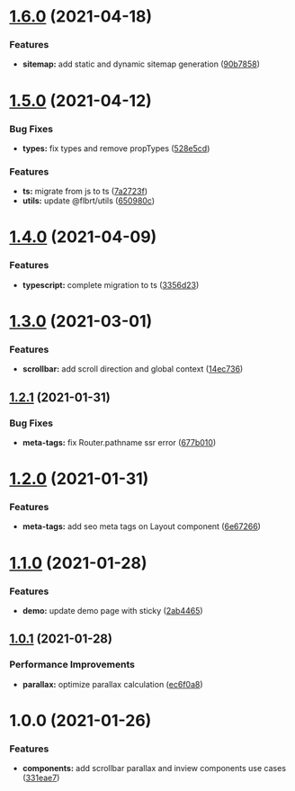 # [1.6.0](https://github.com/raffaele-filiberti/nextjs-boiler/compare/1.5.0...1.6.0) (2021-04-18)


### Features

* **sitemap:** add static and dynamic sitemap generation ([90b7858](https://github.com/raffaele-filiberti/nextjs-boiler/commit/90b7858f1bef6034c432530a2b1cdfdca2e97296))

# [1.5.0](https://github.com/raffaele-filiberti/nextjs-boiler/compare/1.4.0...1.5.0) (2021-04-12)


### Bug Fixes

* **types:** fix types and remove propTypes ([528e5cd](https://github.com/raffaele-filiberti/nextjs-boiler/commit/528e5cd42f3adc2870e9ddb58b459774e8cacb43))


### Features

* **ts:** migrate from js to ts ([7a2723f](https://github.com/raffaele-filiberti/nextjs-boiler/commit/7a2723f79301cbca4bbe071ae9547e63b6ebd3fe))
* **utils:** update @flbrt/utils ([650980c](https://github.com/raffaele-filiberti/nextjs-boiler/commit/650980cb834af60e944c0926ba1d4dce8763b58b))

# [1.4.0](https://github.com/raffaele-filiberti/nextjs-boiler/compare/1.3.0...1.4.0) (2021-04-09)


### Features

* **typescript:** complete migration to ts ([3356d23](https://github.com/raffaele-filiberti/nextjs-boiler/commit/3356d234bc32a1a7fc29e9d1b6ad2d75d1f5f280))

# [1.3.0](https://github.com/raffaele-filiberti/nextjs-boiler/compare/1.2.1...1.3.0) (2021-03-01)


### Features

* **scrollbar:** add scroll direction and global context ([14ec736](https://github.com/raffaele-filiberti/nextjs-boiler/commit/14ec736f0d1ba91641aa51401a63e8cf50e8c359))

## [1.2.1](https://github.com/raffaele-filiberti/nextjs-boiler/compare/1.2.0...1.2.1) (2021-01-31)


### Bug Fixes

* **meta-tags:** fix Router.pathname ssr error ([677b010](https://github.com/raffaele-filiberti/nextjs-boiler/commit/677b010e0b806edf4e31dcf1f1ab6f16976a8ea9))

# [1.2.0](https://github.com/raffaele-filiberti/nextjs-boiler/compare/1.1.0...1.2.0) (2021-01-31)


### Features

* **meta-tags:** add seo meta tags on Layout component ([6e67266](https://github.com/raffaele-filiberti/nextjs-boiler/commit/6e67266b9c23642953450647b3a1bab6de927219))

# [1.1.0](https://github.com/raffaele-filiberti/nextjs-boiler/compare/1.0.1...1.1.0) (2021-01-28)


### Features

* **demo:** update demo page with sticky ([2ab4465](https://github.com/raffaele-filiberti/nextjs-boiler/commit/2ab446509e3384b5082d9816e258bcc311abba57))

## [1.0.1](https://github.com/raffaele-filiberti/nextjs-boiler/compare/1.0.0...1.0.1) (2021-01-28)


### Performance Improvements

* **parallax:** optimize parallax calculation ([ec6f0a8](https://github.com/raffaele-filiberti/nextjs-boiler/commit/ec6f0a83bde0156c186f958ea0afb3321ab673c6))

# 1.0.0 (2021-01-26)


### Features

* **components:** add scrollbar parallax and inview components use cases ([331eae7](https://github.com/raffaele-filiberti/nextjs-boiler/commit/331eae74981a8b6a6c464be939d46f72781403c9))
